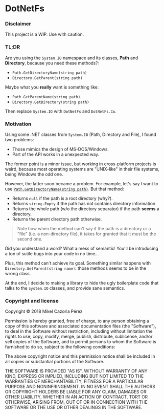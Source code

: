 # DotNetFs

### Disclaimer

This project is a WIP. Use with caution.

### TL;DR

Are you using the `System.IO` namespace and its classes, **Path** and **Directory**, because you need these methods?:
- `Path.GetDirectoryName(string path)`
- `Directory.GetParent(string path)`

Maybe what you **really** want is something like:
- `Path.GetParentName(string path)`
- `Directory.GetDirectory(string path)`

Then replace `System.IO` with `DotNetFs` and `DotNetFs.Io`.

### Motivation

Using some .NET classes from `System.IO` (Path, Directory and File), I found two problems:

- Those mimics the design of MS-DOS/Windows.
- Part of the API works in a unexpected way.

The former point is a minor issue, but working in cross-platform projects is weird, because most operating systems are "UNIX-like" in their file systems, being Windows the odd one.

However, the latter soon became a problem. For example, let's say I want to use [`Path.GetDirectoryName(string path)`](https://docs.microsoft.com/en-us/dotnet/api/system.io.path.getdirectoryname?view=netframework-4.7.2). But that method:

- Returns `null` if the path is a root directory (why?).
- Returns `string.Empty` if the path has not contains directory information.
- Returns the whole path (w/o the directory separator) if the path **seems** a directory.
- Returns the parent directory path otherwise.

> Note how when the method can't say if the path is a directory or a "file" (i.e. a non-directory file), it takes for granted that it must be the second one.

Did you understand a word? What a mess of semantic! You'll be introducing a ton of sutile bugs into your code in no time...

Plus, this method can't achieve its goal. Something similar happens with `Directory.GetParent(string name)`: those methods seems to be in the wrong class.

At the end, I decide to making a library to hide the ugly boilerplate code that talks to the `System.IO` classes, and provide sane semantics.

### Copyright and license

Copyright © 2018 Mikel Cazorla Pérez

Permission is hereby granted, free of charge, to any person obtaining a copy
of this software and associated documentation files (the "Software"), to deal
in the Software without restriction, including without limitation the rights
to use, copy, modify, merge, publish, distribute, sublicense, and/or sell
copies of the Software, and to permit persons to whom the Software is
furnished to do so, subject to the following conditions:

The above copyright notice and this permission notice shall be included in all
copies or substantial portions of the Software.

THE SOFTWARE IS PROVIDED "AS IS", WITHOUT WARRANTY OF ANY KIND, EXPRESS OR
IMPLIED, INCLUDING BUT NOT LIMITED TO THE WARRANTIES OF MERCHANTABILITY,
FITNESS FOR A PARTICULAR PURPOSE AND NONINFRINGEMENT. IN NO EVENT SHALL THE
AUTHORS OR COPYRIGHT HOLDERS BE LIABLE FOR ANY CLAIM, DAMAGES OR OTHER
LIABILITY, WHETHER IN AN ACTION OF CONTRACT, TORT OR OTHERWISE, ARISING FROM,
OUT OF OR IN CONNECTION WITH THE SOFTWARE OR THE USE OR OTHER DEALINGS IN THE
SOFTWARE.
